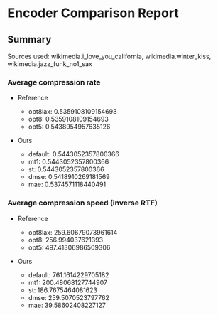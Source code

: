 
# Encoder Comparison Report

## Summary

Sources used: wikimedia.i_love_you_california, wikimedia.winter_kiss, wikimedia.jazz_funk_no1_sax

### Average compression rate

  - Reference
    - opt8lax: 0.5359108109154693
    - opt8: 0.5359108109154693
    - opt5: 0.5438954957635126

  - Ours
    - default: 0.5443052357800366
    - mt1: 0.5443052357800366
    - st: 0.5443052357800366
    - dmse: 0.5418910269181569
    - mae: 0.5374571118440491


### Average compression speed (inverse RTF)
  - Reference
    - opt8lax: 259.60679073961614
    - opt8: 256.994037621393
    - opt5: 497.41306986509306

  - Ours
    - default: 761.1614229705182
    - mt1: 200.48068127744907
    - st: 186.7675464081623
    - dmse: 259.5070523797762
    - mae: 39.58602408227127


